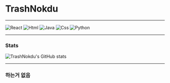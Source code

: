 # TrashNokdu
***
![React](https://img.shields.io/badge/React-61DAFB.svg?style=for-the-badge&logo=React&logoColor=white)  ![Html](https://img.shields.io/badge/Html-E34F26.svg?style=for-the-badge&logo=mysql&logoColor=white) ![Java](https://img.shields.io/badge/java-%23ED8B00.svg?style=for-the-badge&logo=java&logoColor=white)
![Css](https://img.shields.io/badge/Css-1572B6?style=for-the-badge&logo=Css3&logoColor=ffdd54)
![Python](https://img.shields.io/badge/python-3670A0?style=for-the-badge&logo=python&logoColor=ffdd54)
***
### Stats
![TrashNokdu's GitHub stats](https://github-readme-stats.vercel.app/api?username=TrashNokdu)
***
### 하는거 없음

